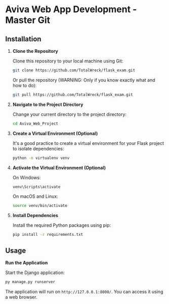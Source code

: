 # Aviva Web App Development - Master Git

## Installation

1. **Clone the Repository**

   Clone this repository to your local machine using Git:

   ```bash
   git clone https://github.com/TotalWreck/flask_exam.git
   ```

   Or pull the repository (WARNING: Only if you know exactly what and how to do):

   ```bash
   git pull https://github.com/TotalWreck/flask_exam.git
   ```

2. **Navigate to the Project Directory**

   Change your current directory to the project directory:

   ```bash
   cd Aviva_Web_Project
   ```

3. **Create a Virtual Environment (Optional)**

   It's a good practice to create a virtual environment for your Flask project to isolate dependencies:

   ```bash
   python -m virtualenv venv
   ```

4. **Activate the Virtual Environment (Optional)**

   On Windows:

   ```bash
   venv\Scripts\activate
   ```

   On macOS and Linux:

   ```bash
   source venv/bin/activate
   ```

5. **Install Dependencies**

   Install the required Python packages using pip:

   ```bash
   pip install -r requirements.txt
   ```

## Usage

**Run the Application**

   Start the Django application:

   ```bash
   py manage.py runserver
   ```

   The application will run on `http://127.0.0.1:8000/`. You can access it using a web browser.
